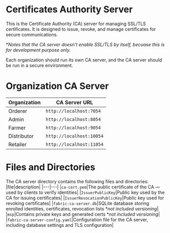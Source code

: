 # Certificates Authority Server
This is the Certificate Authority (CA) server for managing SSL/TLS certificates. It is designed to issue, revoke, and manage certificates for secure communications.

**Notes that the CA server doesn't enable SSL/TLS by itself, becuase this is for development purpose only.*

Each organization should run its own CA server, and the CA server should be run in a secure environment.

# Organization CA Server
|Organization | CA Server URL |
|---|---|
|Orderer | `http://localhost:7054` |
|Admin | `http://localhost:8054` |
|Farmer | `http://localhost:9054` |
|Distributor | `http://localhost:10054` |
|Retailer | `http://localhost:11054` |

# Files and Directories
The CA server directory contains the following files and directories:
|file|description|
|---|---|
|`ca-cert.pem`|The public certificate of the CA — used by clients to verify identities|
|`IssuerPublicKey`|Public key used by the CA for issuing certificates|
|`IssuerRevocationPublicKey`|Public key used for revoking certificates|
|`fabric-ca-server.db`|SQLite database storing enrolled identities, certificates, revocation lists **not included versioning*|
|`msp`|Contains private keys and generated certs **not included versioning*|
|`fabric-ca-server-config.yaml`|Configuration file for the CA server, including database settings and TLS configuration|